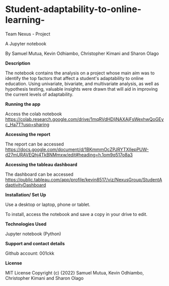 # Student-adaptability-to-online-learning-
Team Nexus - Project

A Jupyter notebook

By Samuel Mutua, Kevin Odhiambo, Christopher Kimani and Sharon Olago

**Description**

The notebook contains the analysis on a project whose main aim was to identify the top factors that affect a student's adaptability to online education. Using univariate, bivariate, and multivariate analysis, as well as hypothesis testing, valuable insights were drawn that will aid in improving the current levels of adaptability.

**Running the app** 

Access the colab notebook https://colab.research.google.com/drive/1mqRVdHDIjNAXAjFsWexhwQoGEyc_Ha7T?usp=sharing

**Accessing the report**

The report can be accessed https://docs.google.com/document/d/1BKmmmOcZPJRYTXlIepPUW-d27mURAVEQhj4TkBNMmxw/edit#heading=h.1om9q517o8a3

**Accessing the tableau dashboard**

The dashboard can be accessed https://public.tableau.com/app/profile/kevin8517/viz/NexusGroup/StudentAdaptivityDashboard

**Installation/ Set Up**

Use a desktop or laptop, phone or tablet.

To install, access the notebook and save a copy in your drive to edit.

**Technologies Used**

Jupyter notebook (Python)

**Support and contact details**

Github account: 001ckk

**License**

MIT License Copyright (c) {2022} Samuel Mutua, Kevin Odhiambo, Christopher Kimani and Sharon Olago
